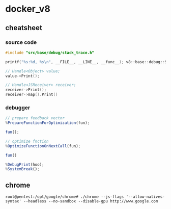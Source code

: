 # docker_v8

## cheatsheet
### source code
```c
#include "src/base/debug/stack_trace.h"

printf("%s:%d, %s\n", __FILE__, __LINE__, __func__); v8::base::debug::StackTrace st; st.Print();

// Handle<Object> value;
value->Print();

// Handle<JSReceiver> receiver;
receiver->Print();
receiver->map().Print()

```

### debugger
```js
// prepare feedback vector
%PrepareFunctionForOptimization(fun);

fun();

// optimize fnction
%OptimizeFunctionOnNextCall(fun);

fun()

%DebugPrint(hoo);
%SystemBreak();
```
## chrome
```console
root@pentest:/opt/google/chrome# ./chrome --js-flags '--allow-natives-syntax' --headless --no-sandbox --disable-gpu http://www.google.com
```
